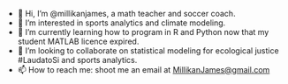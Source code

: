 - 👋 Hi, I’m @millikanjames, a math teacher and soccer coach.
- 👀 I’m interested in sports analytics and climate modeling.
- 🌱 I’m currently learning how to program in R and Python now that my student MATLAB licence expired.
- 💞️ I’m looking to collaborate on statistical modeling for ecological justice #LaudatoSi and sports analytics.
- 📫 How to reach me: shoot me an email at MillikanJames@gmail.com

<!---
millikanjames/millikanjames is a ✨ special ✨ repository because its `README.md` (this file) appears on your GitHub profile.
You can click the Preview link to take a look at your changes.
--->
